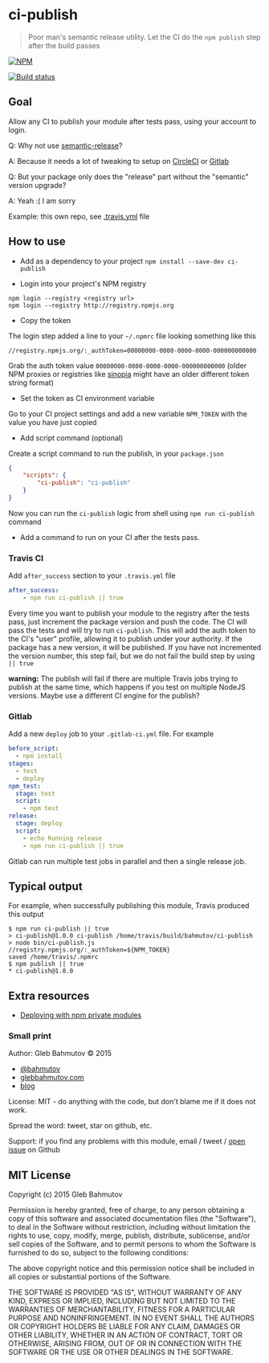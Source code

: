 # ci-publish
> Poor man's semantic release utility. Let the CI do the `npm publish` step after the build passes

[![NPM][ci-publish-icon] ][ci-publish-url]

[![Build status][ci-publish-ci-image] ][ci-publish-ci-url]

## Goal

Allow any CI to publish your module after tests pass, using your account to login.

Q: Why not use [semantic-release](https://github.com/semantic-release/semantic-release)?

A: Because it needs a lot of tweaking to setup on 
[CircleCI](https://glebbahmutov.com/blog/how-to-setup-semantic-release-on-circle-ci/) or 
[Gitlab](https://github.com/semantic-release/semantic-release/pull/77)

Q: But your package only does the "release" part without the "semantic" version upgrade?

A: Yeah :( I am sorry

Example: this own repo, see [.travis.yml](.travis.yml) file

## How to use

- Add as a dependency to your project `npm install --save-dev ci-publish`

- Login into your project's NPM registry

```
npm login --registry <registry url>
npm login --registry http://registry.npmjs.org
```

- Copy the token

The login step added a line to your `~/.npmrc` file looking something like this

    //registry.npmjs.org/:_authToken=00000000-0000-0000-0000-000000000000

Grab the auth token value `00000000-0000-0000-0000-000000000000` (older NPM proxies or 
registries like [sinopia](https://www.npmjs.com/package/sinopia) might have an older 
different token string format)

- Set the token as CI environment variable

Go to your CI project settings and add a new variable `NPM_TOKEN` with the value you
have just copied

- Add script command (optional)

Create a script command to run the publish, in your `package.json`

```json
{
    "scripts": {
        "ci-publish": "ci-publish"
    }
}
```

Now you can run the `ci-publish` logic from shell using `npm run ci-publish` command

- Add a command to run on your CI after the tests pass. 

### Travis CI

Add `after_success` section to your `.travis.yml` file


```yaml
after_success:
    - npm run ci-publish || true
```

Every time you want to publish your module to the registry after the tests pass, 
just increment the package version and push the code. The CI will pass the tests and will
try to run `ci-publish`. This will add the auth token to the CI's "user" profile,
allowing it to publish under your authority. 
If the package has a new version, it will be published. If you have not
incremented the version number, this step fail, 
but we do not fail the build step by using `|| true`

**warning:** The publish will fail if there are multiple Travis jobs trying to publish at the same
time, which happens if you test on multiple NodeJS versions. Maybe use a different CI engine for
the publish?

### Gitlab

Add a new `deploy` job to your `.gitlab-ci.yml` file. For example

```yaml
before_script:
  - npm install
stages:
  - test
  - deploy
npm_test:
  stage: test
  script:
    - npm test
release:
  stage: deploy
  script:
    - echo Running release
    - npm run ci-publish || true
```

Gitlab can run multiple test jobs in parallel and then a single release job.

## Typical output

For example, when successfully publishing this module, Travis produced this output

    $ npm run ci-publish || true
    > ci-publish@1.0.0 ci-publish /home/travis/build/bahmutov/ci-publish
    > node bin/ci-publish.js
    //registry.npmjs.org/:_authToken=${NPM_TOKEN}
    saved /home/travis/.npmrc
    $ npm publish || true
    * ci-publish@1.0.0

## Extra resources

* [Deploying with npm private modules][deploying post]

[deploying post]: http://blog.npmjs.org/post/118393368555/deploying-with-npm-private-modules

### Small print

Author: Gleb Bahmutov &copy; 2015

* [@bahmutov](https://twitter.com/bahmutov)
* [glebbahmutov.com](http://glebbahmutov.com)
* [blog](http://glebbahmutov.com/blog/)

License: MIT - do anything with the code, but don't blame me if it does not work.

Spread the word: tweet, star on github, etc.

Support: if you find any problems with this module, email / tweet /
[open issue](https://github.com/bahmutov/ci-publish/issues) on Github

## MIT License

Copyright (c) 2015 Gleb Bahmutov

Permission is hereby granted, free of charge, to any person
obtaining a copy of this software and associated documentation
files (the "Software"), to deal in the Software without
restriction, including without limitation the rights to use,
copy, modify, merge, publish, distribute, sublicense, and/or sell
copies of the Software, and to permit persons to whom the
Software is furnished to do so, subject to the following
conditions:

The above copyright notice and this permission notice shall be
included in all copies or substantial portions of the Software.

THE SOFTWARE IS PROVIDED "AS IS", WITHOUT WARRANTY OF ANY KIND,
EXPRESS OR IMPLIED, INCLUDING BUT NOT LIMITED TO THE WARRANTIES
OF MERCHANTABILITY, FITNESS FOR A PARTICULAR PURPOSE AND
NONINFRINGEMENT. IN NO EVENT SHALL THE AUTHORS OR COPYRIGHT
HOLDERS BE LIABLE FOR ANY CLAIM, DAMAGES OR OTHER LIABILITY,
WHETHER IN AN ACTION OF CONTRACT, TORT OR OTHERWISE, ARISING
FROM, OUT OF OR IN CONNECTION WITH THE SOFTWARE OR THE USE OR
OTHER DEALINGS IN THE SOFTWARE.

[ci-publish-icon]: https://nodei.co/npm/ci-publish.png?downloads=true
[ci-publish-url]: https://npmjs.org/package/ci-publish
[ci-publish-ci-image]: https://travis-ci.org/bahmutov/ci-publish.png?branch=master
[ci-publish-ci-url]: https://travis-ci.org/bahmutov/ci-publish
